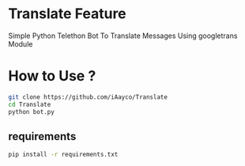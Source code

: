 # Translate Feature 
Simple Python Telethon Bot To Translate Messages Using googletrans Module


# How to Use ?
```bash
git clone https://github.com/iAayco/Translate
cd Translate
python bot.py
```

## requirements 
```bash
pip install -r requirements.txt
```
